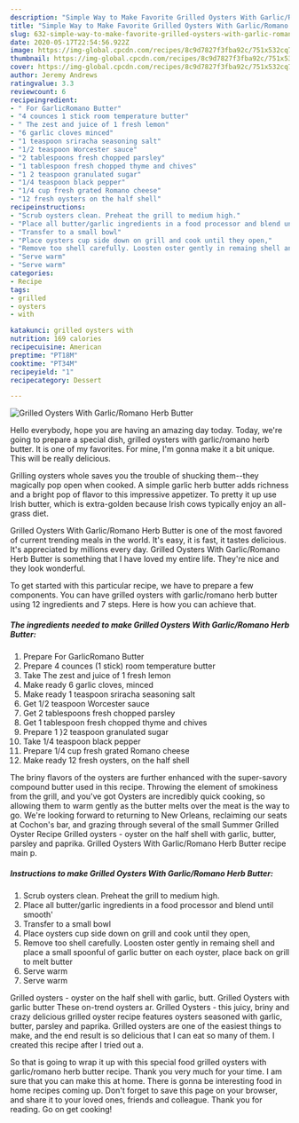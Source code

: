 ```yaml
---
description: "Simple Way to Make Favorite Grilled Oysters With Garlic/Romano Herb Butter"
title: "Simple Way to Make Favorite Grilled Oysters With Garlic/Romano Herb Butter"
slug: 632-simple-way-to-make-favorite-grilled-oysters-with-garlic-romano-herb-butter
date: 2020-05-17T22:54:56.922Z
image: https://img-global.cpcdn.com/recipes/8c9d7827f3fba92c/751x532cq70/grilled-oysters-with-garlicromano-herb-butter-recipe-main-photo.jpg
thumbnail: https://img-global.cpcdn.com/recipes/8c9d7827f3fba92c/751x532cq70/grilled-oysters-with-garlicromano-herb-butter-recipe-main-photo.jpg
cover: https://img-global.cpcdn.com/recipes/8c9d7827f3fba92c/751x532cq70/grilled-oysters-with-garlicromano-herb-butter-recipe-main-photo.jpg
author: Jeremy Andrews
ratingvalue: 3.3
reviewcount: 6
recipeingredient:
- " For GarlicRomano Butter"
- "4 counces 1 stick room temperature butter"
- " The zest and juice of 1 fresh lemon"
- "6 garlic cloves minced"
- "1 teaspoon sriracha seasoning salt"
- "1/2 teaspoon Worcester sauce"
- "2 tablespoons fresh chopped parsley"
- "1 tablespoon fresh chopped thyme and chives"
- "1 2 teaspoon granulated sugar"
- "1/4 teaspoon black pepper"
- "1/4 cup fresh grated Romano cheese"
- "12 fresh oysters on the half shell"
recipeinstructions:
- "Scrub oysters clean. Preheat the grill to medium high."
- "Place all butter/garlic ingredients in a food processor and blend until smooth&#39;"
- "Transfer to a small bowl"
- "Place oysters cup side down on grill and cook until they open,"
- "Remove too shell carefully. Loosten oster gently in remaing shell and place a small spoonful of garlic butter on each oyster, place back on grill to melt butter"
- "Serve warm"
- "Serve warm"
categories:
- Recipe
tags:
- grilled
- oysters
- with

katakunci: grilled oysters with 
nutrition: 169 calories
recipecuisine: American
preptime: "PT18M"
cooktime: "PT34M"
recipeyield: "1"
recipecategory: Dessert

---
```



![Grilled Oysters With Garlic/Romano Herb Butter](https://img-global.cpcdn.com/recipes/8c9d7827f3fba92c/751x532cq70/grilled-oysters-with-garlicromano-herb-butter-recipe-main-photo.jpg)

Hello everybody, hope you are having an amazing day today. Today, we're going to prepare a special dish, grilled oysters with garlic/romano herb butter. It is one of my favorites. For mine, I'm gonna make it a bit unique. This will be really delicious.

Grilling oysters whole saves you the trouble of shucking them--they magically pop open when cooked. A simple garlic herb butter adds richness and a bright pop of flavor to this impressive appetizer. To pretty it up use Irish butter, which is extra-golden because Irish cows typically enjoy an all-grass diet.

Grilled Oysters With Garlic/Romano Herb Butter is one of the most favored of current trending meals in the world. It's easy, it is fast, it tastes delicious. It's appreciated by millions every day. Grilled Oysters With Garlic/Romano Herb Butter is something that I have loved my entire life. They're nice and they look wonderful.


To get started with this particular recipe, we have to prepare a few components. You can have grilled oysters with garlic/romano herb butter using 12 ingredients and 7 steps. Here is how you can achieve that.

<!--inarticleads1-->

##### The ingredients needed to make Grilled Oysters With Garlic/Romano Herb Butter:

1. Prepare  For GarlicRomano Butter
1. Prepare 4 counces (1 stick) room temperature butter
1. Take  The zest and juice of 1 fresh lemon
1. Make ready 6 garlic cloves, minced
1. Make ready 1 teaspoon sriracha seasoning salt
1. Get 1/2 teaspoon Worcester sauce
1. Get 2 tablespoons fresh chopped parsley
1. Get 1 tablespoon fresh chopped thyme and chives
1. Prepare 1 }2 teaspoon granulated sugar
1. Take 1/4 teaspoon black pepper
1. Prepare 1/4 cup fresh grated Romano cheese
1. Make ready 12 fresh oysters, on the half shell


The briny flavors of the oysters are further enhanced with the super-savory compound butter used in this recipe. Throwing the element of smokiness from the grill, and you&#39;ve got Oysters are incredibly quick cooking, so allowing them to warm gently as the butter melts over the meat is the way to go. We&#39;re looking forward to returning to New Orleans, reclaiming our seats at Cochon&#39;s bar, and grazing through several of the small Summer Grilled Oyster Recipe Grilled oysters - oyster on the half shell with garlic, butter, parsley and paprika. Grilled Oysters With Garlic/Romano Herb Butter recipe main p. 

<!--inarticleads2-->

##### Instructions to make Grilled Oysters With Garlic/Romano Herb Butter:

1. Scrub oysters clean. Preheat the grill to medium high.
1. Place all butter/garlic ingredients in a food processor and blend until smooth&#39;
1. Transfer to a small bowl
1. Place oysters cup side down on grill and cook until they open,
1. Remove too shell carefully. Loosten oster gently in remaing shell and place a small spoonful of garlic butter on each oyster, place back on grill to melt butter
1. Serve warm
1. Serve warm


Grilled oysters - oyster on the half shell with garlic, butt. Grilled Oysters with garlic butter These on-trend oysters ar. Grilled Oysters - this juicy, briny and crazy delicious grilled oyster recipe features oysters seasoned with garlic, butter, parsley and paprika. Grilled oysters are one of the easiest things to make, and the end result is so delicious that I can eat so many of them. I created this recipe after I tried out a. 

So that is going to wrap it up with this special food grilled oysters with garlic/romano herb butter recipe. Thank you very much for your time. I am sure that you can make this at home. There is gonna be interesting food in home recipes coming up. Don't forget to save this page on your browser, and share it to your loved ones, friends and colleague. Thank you for reading. Go on get cooking!
